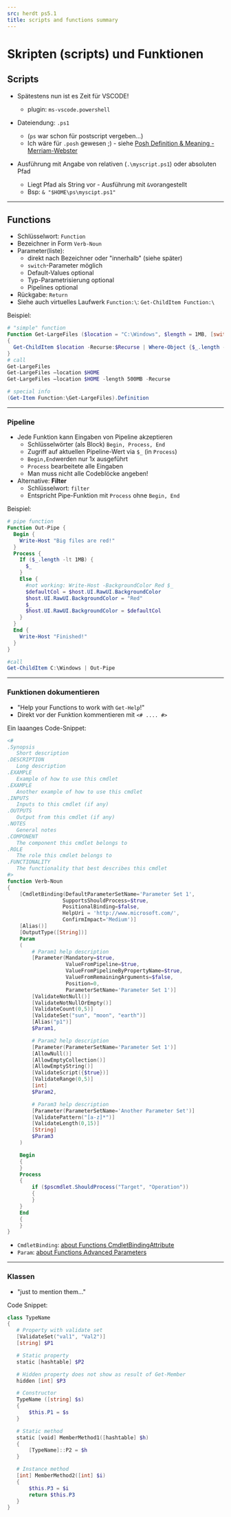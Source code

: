 ```yaml
---
src: herdt ps5.1
title: scripts and functions summary
---
```


# Skripten (scripts) und Funktionen

## Scripts

- Spätestens nun ist es Zeit für VSCODE!
  - plugin: `ms-vscode.powershell`
- Dateiendung: `.ps1` 
  - (`ps` war schon für postscript vergeben...)
  - Ich wäre für `.posh` gewesen ;) - siehe [Posh Definition & Meaning - Merriam-Webster](https://www.merriam-webster.com/dictionary/posh)

- Ausführung mit Angabe von relativen (`.\myscript.ps1`) oder absoluten Pfad
  - Liegt Pfad als String vor - Ausführung mit `&`vorangestellt
  - Bsp: `& "$HOME\ps\myscipt.ps1"`

---

## Functions

- Schlüsselwort: `Function`
- Bezeichner in Form `Verb-Noun`
- Parameter(liste): 
  - direkt nach Bezeichner oder "innerhalb" (siehe später)
  - `switch`-Parameter möglich
  - Default-Values optional
  - Typ-Parametrisierung optional
  - Pipelines optional
- Rückgabe: `Return`
- Siehe auch virtuelles Laufwerk `Function:\`: `Get-ChildItem Function:\`

Beispiel:

```powershell
# "simple" function
Function Get-LargeFiles ($location = "C:\Windows", $length = 1MB, [switch]$Recurse = $False) 
{ 
  Get-ChildItem $location -Recurse:$Recurse | Where-Object {$_.length -ge $length} 
}
# call
Get-LargeFiles 
Get-LargeFiles –location $HOME
Get-LargeFiles –location $HOME -length 500MB -Recurse

# special info
(Get-Item Function:\Get-LargeFiles).Definition
```

---

### Pipeline

- Jede Funktion kann Eingaben von Pipeline akzeptieren
  - Schlüsselwörter (als Block) `Begin, Process, End`
  - Zugriff auf aktuellen Pipeline-Wert via `$_` (in `Process`)
  - `Begin,End`werden nur 1x ausgeführt
  - `Process` bearbeitete alle Eingaben
  - Man muss nicht alle Codeblöcke angeben!
- Alternative: **Filter**
  - Schlüsselwort: `filter`
  - Entspricht Pipe-Funktion mit `Process` ohne `Begin, End`

Beispiel:

```powershell
# pipe function
Function Out-Pipe {
  Begin { 
    Write-Host "Big files are red!" 
  }
  Process {
    If ($_.length -lt 1MB) {
      $_ 
    } 
    Else { 
      #not working: Write-Host -BackgroundColor Red $_
      $defaultCol = $host.UI.RawUI.BackgroundColor 
 	  $host.UI.RawUI.BackgroundColor = "Red"
 	  $_ 
      $host.UI.RawUI.BackgroundColor = $defaultCol
    }
  } 
  End { 
    Write-Host "Finished!"
  } 
}

#call
Get-ChildItem C:\Windows | Out-Pipe
```

---

### Funktionen dokumentieren

- "Help your Functions to work with `Get-Help`!" 
- Direkt vor der Funktion kommentieren mit `<# .... #>`

Ein laaanges Code-Snippet:

```powershell
<#
.Synopsis
   Short description
.DESCRIPTION
   Long description
.EXAMPLE
   Example of how to use this cmdlet
.EXAMPLE
   Another example of how to use this cmdlet
.INPUTS
   Inputs to this cmdlet (if any)
.OUTPUTS
   Output from this cmdlet (if any)
.NOTES
   General notes
.COMPONENT
   The component this cmdlet belongs to
.ROLE
   The role this cmdlet belongs to
.FUNCTIONALITY
   The functionality that best describes this cmdlet
#>
function Verb-Noun
{
    [CmdletBinding(DefaultParameterSetName='Parameter Set 1', 
                  SupportsShouldProcess=$true, 
                  PositionalBinding=$false,
                  HelpUri = 'http://www.microsoft.com/',
                  ConfirmImpact='Medium')]
    [Alias()]
    [OutputType([String])]
    Param
    (
        # Param1 help description
        [Parameter(Mandatory=$true, 
                   ValueFromPipeline=$true,
                   ValueFromPipelineByPropertyName=$true, 
                   ValueFromRemainingArguments=$false, 
                   Position=0,
                   ParameterSetName='Parameter Set 1')]
        [ValidateNotNull()]
        [ValidateNotNullOrEmpty()]
        [ValidateCount(0,5)]
        [ValidateSet("sun", "moon", "earth")]
        [Alias("p1")] 
        $Param1,

        # Param2 help description
        [Parameter(ParameterSetName='Parameter Set 1')]
        [AllowNull()]
        [AllowEmptyCollection()]
        [AllowEmptyString()]
        [ValidateScript({$true})]
        [ValidateRange(0,5)]
        [int]
        $Param2,

        # Param3 help description
        [Parameter(ParameterSetName='Another Parameter Set')]
        [ValidatePattern("[a-z]*")]
        [ValidateLength(0,15)]
        [String]
        $Param3
    )

    Begin
    {
    }
    Process
    {
        if ($pscmdlet.ShouldProcess("Target", "Operation"))
        {
        }
    }
    End
    {
    }
}
```

- `CmdletBinding`: [about Functions CmdletBindingAttribute](https://learn.microsoft.com/en-us/powershell/module/microsoft.powershell.core/about/about_functions_cmdletbindingattribute?view=powershell-7.3)
- `Param`: [about Functions Advanced Parameters](https://learn.microsoft.com/en-us/powershell/module/microsoft.powershell.core/about/about_functions_advanced_parameters?view=powershell-7.3)

---

### Klassen

- "just to mention them..."

Code Snippet:

```powershell
class TypeName
{
   # Property with validate set
   [ValidateSet("val1", "Val2")]
   [string] $P1

   # Static property
   static [hashtable] $P2

   # Hidden property does not show as result of Get-Member
   hidden [int] $P3

   # Constructor
   TypeName ([string] $s)
   {
       $this.P1 = $s       
   }

   # Static method
   static [void] MemberMethod1([hashtable] $h)
   {
       [TypeName]::P2 = $h
   }

   # Instance method
   [int] MemberMethod2([int] $i)
   {
       $this.P3 = $i
       return $this.P3
   }
}
```

